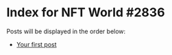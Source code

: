 # Index for NFT World #2836
Posts will be displayed in the order below:

- [Your first post](./001-first.md)

